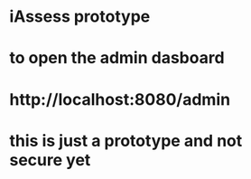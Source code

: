 # iAssess prototype

# to open the admin dasboard
# http://localhost:8080/admin


# this is just a prototype and not secure yet